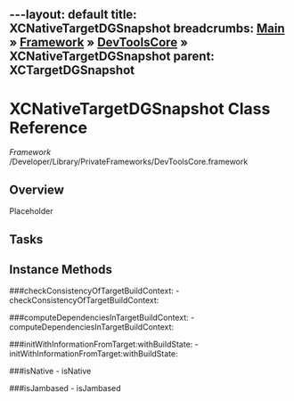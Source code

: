 ---layout: default
title: XCNativeTargetDGSnapshot
breadcrumbs: <a href="/index.html">Main</a> &raquo; <a href="/Frameworks.html">Framework</a> &raquo; <a href="/Frameworks/DevToolsCore.html">DevToolsCore</a> &raquo; XCNativeTargetDGSnapshot
parent: XCTargetDGSnapshot 
---
# XCNativeTargetDGSnapshot Class Reference

*Framework* /Developer/Library/PrivateFrameworks/DevToolsCore.framework

## Overview

Placeholder

## Tasks

## Instance Methods

<a name="-checkConsistencyOfTargetBuildContext:"></a>
###checkConsistencyOfTargetBuildContext:
    - checkConsistencyOfTargetBuildContext:

<a name="-computeDependenciesInTargetBuildContext:"></a>
###computeDependenciesInTargetBuildContext:
    - computeDependenciesInTargetBuildContext:

<a name="-initWithInformationFromTarget:withBuildState:"></a>
###initWithInformationFromTarget:withBuildState:
    - initWithInformationFromTarget:withBuildState:

<a name="-isNative"></a>
###isNative
    - isNative

<a name="-isJambased"></a>
###isJambased
    - isJambased

